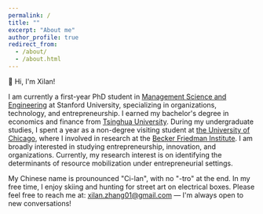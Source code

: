 ```yaml
---
permalink: /
title: ""
excerpt: "About me"
author_profile: true
redirect_from: 
  - /about/
  - /about.html
---
```


👋 Hi, I'm Xilan!

I am currently a first-year PhD student in [Management Science and Engineering](https://msande.stanford.edu/research-impact/research-areas#ote) at Stanford University, specializing in organizations, technology, and entrepreneurship. I earned my bachelor's degree in economics and finance from [Tsinghua University](https://www.tsinghua.edu.cn/en/). During my undergraduate studies, I spent a year as a non-degree visiting student at [the University of Chicago](https://www.uchicago.edu/en), where I involved in research at the [Becker Friedman Institute](https://bfi.uchicago.edu/). I am broadly interested in studying entrepreneurship, innovation, and organizations. Currently, my research interest is on identifying the determinants of resource mobilization under entrepreneurial settings. 

My Chinese name is prounounced "Ci-lan", with no "-tro" at the end. In my free time, I enjoy skiing and hunting for street art on electrical boxes. Please feel free to reach me at: [xilan.zhang01@gmail.com](mailto:xilan.zhang01@gmail.com) — I'm always open to new conversations!

